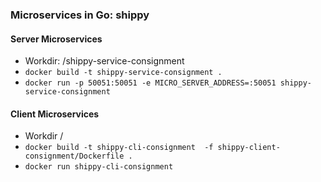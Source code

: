 ### Microservices in Go: shippy

#### Server Microservices
- Workdir: /shippy-service-consignment
- `docker build -t shippy-service-consignment .  `
- `docker run -p 50051:50051 -e MICRO_SERVER_ADDRESS=:50051 shippy-service-consignment `

#### Client Microservices
- Workdir /
- `docker build -t shippy-cli-consignment  -f shippy-client-consignment/Dockerfile . `
- `docker run shippy-cli-consignment `


